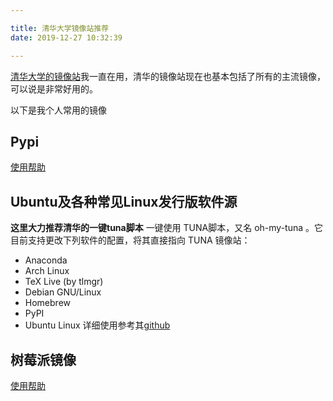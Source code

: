 ```yaml
---

title: 清华大学镜像站推荐
date: 2019-12-27 10:32:39

---
```


[清华大学的镜像站](https://mirrors.tuna.tsinghua.edu.cn/)我一直在用，清华的镜像站现在也基本包括了所有的主流镜像，可以说是非常好用的。

以下是我个人常用的镜像
## Pypi

[使用帮助](https://mirrors.tuna.tsinghua.edu.cn/help/pypi/)
<!-- more -->
## Ubuntu及各种常见Linux发行版软件源

**这里大力推荐清华的一键tuna脚本**
一键使用 TUNA脚本，又名 oh-my-tuna 。它目前支持更改下列软件的配置，将其直接指向 TUNA 镜像站：
+ Anaconda
+ Arch Linux
+ TeX Live (by tlmgr)
+ Debian GNU/Linux
+ Homebrew
+ PyPI
+ Ubuntu Linux
详细使用参考其[github](https://github.com/tuna/oh-my-tuna)

## 树莓派镜像

[使用帮助](https://mirrors.tuna.tsinghua.edu.cn/help/raspbian/)
